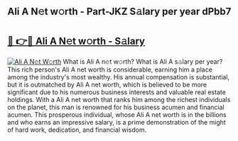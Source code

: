 ## Ali A N𝚎t w𝚘rth - Part-JKZ S𝚊lary per year dPbb7

# <h2><a href="http://gc2tr6l.nevu.top/?p=Ali+A">🔗 👉🔴 Ali A N𝚎t w𝚘rth - S𝚊lary</a></h2>

[![Ali A N𝚎t W𝚘rth](https://i.imgur.com/Oavwk0R.jpeg)](http://gc2tr6l.nevu.top/?p=Ali+A)
What is Ali A n𝚎t w𝚘rth? What is Ali A s𝚊lary per year?
This rich person's Ali A net worth is considerable, earning him a place among the industry's most wealthy. His annual compensation is substantial, but it is outmatched by Ali A net worth, which is believed to be more significant due to his numerous business interests and valuable real estate holdings. With a Ali A net worth that ranks him among the richest individuals on the planet, this man is renowned for his business acumen and financial acumen. This prosperous individual, whose Ali A net worth is in the billions and who earns an impressive salary, is a prime demonstration of the might of hard work, dedication, and financial wisdom.
